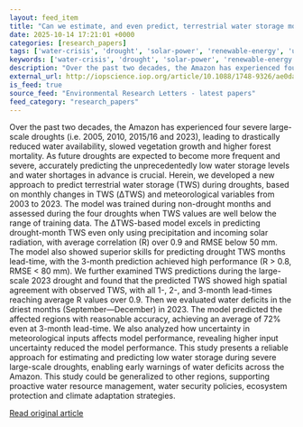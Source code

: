 ```yaml
---
layout: feed_item
title: "Can we estimate, and even predict, terrestrial water storage months in advance during severe large-scale Amazon droughts?"
date: 2025-10-14 17:21:01 +0000
categories: [research_papers]
tags: ['water-crisis', 'drought', 'solar-power', 'renewable-energy', 'urgent', 'amazon', 'rainforest', 'year-2023']
keywords: ['water-crisis', 'drought', 'solar-power', 'renewable-energy', 'even', 'urgent', 'predict', 'estimate']
description: "Over the past two decades, the Amazon has experienced four severe large-scale droughts (i"
external_url: http://iopscience.iop.org/article/10.1088/1748-9326/ae0da7
is_feed: true
source_feed: "Environmental Research Letters - latest papers"
feed_category: "research_papers"
---
```


Over the past two decades, the Amazon has experienced four severe large-scale droughts (i.e. 2005, 2010, 2015/16 and 2023), leading to drastically reduced water availability, slowed vegetation growth and higher forest mortality. As future droughts are expected to become more frequent and severe, accurately predicting the unprecedentedly low water storage levels and water shortages in advance is crucial. Herein, we developed a new approach to predict terrestrial water storage (TWS) during droughts, based on monthly changes in TWS (ΔTWS) and meteorological variables from 2003 to 2023. The model was trained during non-drought months and assessed during the four droughts when TWS values are well below the range of training data. The ΔTWS-based model excels in predicting drought-month TWS even only using precipitation and incoming solar radiation, with average correlation (R) over 0.9 and RMSE below 50 mm. The model also showed superior skills for predicting drought TWS months lead-time, with the 3-month prediction achieved high performance (R > 0.8, RMSE < 80 mm). We further examined TWS predictions during the large-scale 2023 drought and found that the predicted TWS showed high spatial agreement with observed TWS, with all 1-, 2-, and 3-month lead-times reaching average R values over 0.9. Then we evaluated water deficits in the driest months (September—December) in 2023. The model predicted the affected regions with reasonable accuracy, achieving an average of 72% even at 3-month lead-time. We also analyzed how uncertainty in meteorological inputs affects model performance, revealing higher input uncertainty reduced the model performance. This study presents a reliable approach for estimating and predicting low water storage during severe large-scale droughts, enabling early warnings of water deficits across the Amazon. This study could be generalized to other regions, supporting proactive water resource management, water security policies, ecosystem protection and climate adaptation strategies.

[Read original article](http://iopscience.iop.org/article/10.1088/1748-9326/ae0da7)
